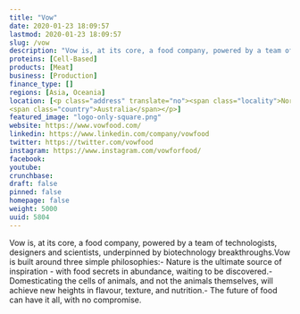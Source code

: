 ```yaml
---
title: "Vow"
date: 2020-01-23 18:09:57
lastmod: 2020-01-23 18:09:57
slug: /vow
description: "Vow is, at its core, a food company, powered by a team of technologists, designers and scientists, underpinned by biotechnology breakthroughs.Vow is built around three simple philosophies:- Nature is the ultimate source of inspiration - with food secrets in abundance, waiting to be discovered.- Domesticating the cells of animals, and not the animals themselves, will achieve new heights in flavour, texture, and nutrition.- The future of food can have it all, with no compromise."
proteins: [Cell-Based]
products: [Meat]
business: [Production]
finance_type: []
regions: [Asia, Oceania]
location: [<p class="address" translate="no"><span class="locality">North Parramatta</span><br>
<span class="country">Australia</span></p>]
featured_image: "logo-only-square.png"
website: https://www.vowfood.com/
linkedin: https://www.linkedin.com/company/vowfood
twitter: https://twitter.com/vowfood
instagram: https://www.instagram.com/vowforfood/
facebook: 
youtube: 
crunchbase: 
draft: false
pinned: false
homepage: false
weight: 5000
uuid: 5804
---
```

Vow is, at its core, a food company, powered by a team of technologists, designers and scientists, underpinned by biotechnology breakthroughs.Vow is built around three simple philosophies:- Nature is the ultimate source of inspiration - with food secrets in abundance, waiting to be discovered.- Domesticating the cells of animals, and not the animals themselves, will achieve new heights in flavour, texture, and nutrition.- The future of food can have it all, with no compromise.
